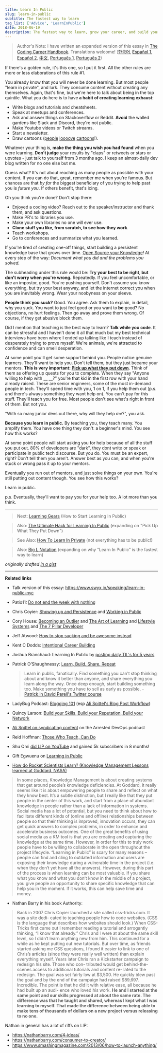 ```yaml
---
title: Learn In Public
slug: learn-in-public
subtitle: The fastest way to learn
tag_list: ['Advice', 'LearnInPublic']
date: 2018-06-19
description: The fastest way to learn, grow your career, and build your network.
---
```


> Author's Note: I have written an expanded version of this essay in [The Coding Career Handbook](http://learninpublic.org/?from=swyxdotio-LIP).
> Translations welcome! ([한국어](https://velog.io/@kwanwooi/%EA%B3%B5%EA%B0%9C%EC%A0%81%EC%9C%BC%EB%A1%9C-%ED%95%99%EC%8A%B5%ED%95%98%EB%9D%BC), [Español 1](https://ricardoerl.com/blog/aprender-en-publico), [Español 2](https://gist.github.com/sw-yx/70d3ab5e9b18ff2ebdddcf45cd74ca47), [中文](https://juejin.im/post/6855456536056037389), [Português 1](https://segredo.dev/aprenda-em-publico/), [Português 2](https://mfgonzalez.github.io/aprendendo-em-publico))

If there's a golden rule, it's this one, so I put it first. All the other rules are more or less elaborations of this rule #1.

You already know that you will never be done learning. But most people "learn in private", and lurk. They consume content without creating any themselves. Again, that's fine, but we're here to talk about being in the top quintile. What you do here is to have **a habit of creating learning exhaust**:

- Write blogs and tutorials and cheatsheets.
- Speak at meetups and conferences.
- Ask and answer things on Stackoverflow or Reddit. **Avoid** the walled gardens like Slack and Discord, they're not public.
- Make Youtube videos or Twitch streams.
- Start a newsletter.
- Draw cartoons ([people](https://code-cartoons.com/) [loooove](https://wizardzines.com/) [cartoons](https://arkwright.github.io/scaling-react-server-side-rendering.html)!).

Whatever your thing is, **make the thing you wish you had found** when you were learning. **Don't judge** your results by "claps" or retweets or stars or upvotes - just talk to yourself from 3 months ago. I keep an almost-daily dev blog written for no one else but me.

Guess what? It's not about reaching as many people as possible with your content. If you can do that, great, remember me when you're famous. But chances are that _by far_ the biggest beneficiary of you trying to help past you is _future you_. If others benefit, that's icing.

Oh you think you're done? Don't stop there:

- Enjoyed a coding video? Reach out to the speaker/instructor and thank them, and ask questions.
- Make PR's to libraries you use.
- Make your own libraries no one will ever use.
- **Clone stuff you like, from scratch, to see how they work**.
- Teach workshops.
- Go to conferences and summarize what you learned.

If you're tired of creating one-off things, start building a persistent knowledge base that grows over time. [Open Source your Knowledge](https://www.swyx.io/speaking/open-source-knowledge/)! At every step of the way: _Document what you did and the problems you solved._

The subheading under this rule would be: **Try your best to be right, but don't worry when you're wrong.** Repeatedly. If you feel uncomfortable, or like an impostor, good. You're pushing yourself. Don't assume you know everything, but try your best anyway, and let the internet correct you when you are inevitably wrong. Wear your noobyness on your sleeve.

**People think you suck?** Good. You agree. Ask them to explain, in detail, why you suck. You want to just feel good or you want to **be** good? No objections, no hurt feelings. Then go away and prove them wrong. Of course, if they get abusive block them.

Did I mention that teaching is the best way to learn? **Talk while you code**. It can be stressful and I haven't done it all that much but my best technical interviews have been where I ended up talking like I teach instead of desperately trying to prove myself. We're animals, we're attracted to confidence and can smell desperation.

At some point you'll get some support behind you. People notice genuine learners. They'll want to help you. Don't tell them, but they just became your mentors. **This is very important: [Pick up what they put down](https://www.swyx.io/writing/learn-in-public-hack)**. Think of them as offering up quests for you to complete. When they say "Anyone willing to help with **\_\_** **\_\_**?" you're that kid in the first row with your hand already raised. These are senior engineers, some of the most in-demand people in tech. They'll spend time with you, 1 on 1, if you help them out (p.s. and there's always something they want help on). You can't pay for this stuff. They'll teach you for free. Most people don't see what's right in front of them. But not you.

"With so many junior devs out there, why will they help _me_?", you ask.

**Because you learn in public.** By teaching you, they teach many. You amplify them. You have one thing they don't: a beginner's mind. You see how this works?

At some point people will start asking you for help because of all the stuff you put out. 80% of developers are "dark", they dont write or speak or participate in public tech discourse. But you do. You must be an expert, right? Don't tell them you aren't. Answer best as you can, and when you're stuck or wrong pass it up to your mentors.

Eventually you run out of mentors, and just solve things on your own. You're still putting out content though. You see how this works?

Learn in public.

p.s. Eventually, they'll want to pay you for your help too. A lot more than you think.

---

> Next: [Learning Gears](https://www.swyx.io/writing/learning-gears/) (How to Start Learning In Public)

> Also: [The Ultimate Hack for Learning In Public](https://www.swyx.io/writing/learn-in-public-hack/) (expanding on "Pick Up What They Put Down")

> See Also: [How To Learn In Private](https://www.swyx.io/writing/learn-in-private) (not everything has to be public!)

> Also: [Big L Notation](https://www.swyx.io/writing/big-l-notation) (expanding on why "Learn In Public" is the fastest way to learn)

_originally drafted [in a gist](https://gist.github.com/sw-yx/9720bd4a30606ca3ffb8d407113c0fe5)_

---

**Related links**

- Talk version of this essay: https://www.swyx.io/speaking/learn-in-public-nyc
- Patio11: [Do not end the week with nothing](https://training.kalzumeus.com/newsletters/archive/do-not-end-the-week-with-nothing)
- Chris Coyier: [Showing up and Persistence](https://chriscoyier.net/2013/10/18/mediocre-ideas-showing-up-and-persistence/) and [Working in Public](https://chriscoyier.net/2012/09/23/working-in-public/)
- Cory House: [Becoming an Outlier](https://vimeo.com/97415346) and [The Art of Learning](https://www.bitnative.com/2013/12/14/programming-your-brain-the-art-of-learning-in-three-steps/) and [Lifestyle Systems](https://www.infoq.com/presentations/lifestyle-software-developer/) and [The 7 Pillar Developer](https://www.youtube.com/watch?v=Nks_Fb5TUjs&feature=emb_title)
- Jeff Atwood: [How to stop sucking and be awesome instead](https://blog.codinghorror.com/how-to-stop-sucking-and-be-awesome-instead/)
- Kent C Dodds: [Intentional Career Building](https://kentcdodds.com/blog/intentional-career-building)
- Joshua Branchaud: Learning In Public by [posting daily TIL's for 5 years](https://github.com/jbranchaud/til)
- Patrick O’Shaughnessy: [Learn, Build, Share, Repeat](https://twitter.com/david_perell/status/1214559294273683456?s=20)

    > Learn in public, fanatically. Find something you can't stop thinking about and know it better than anyone, and share everything you learn along the way. Once deep enough, start building something too. Make something you have to sell as early as possible. - [Patrick in David Perell's Twitter course](https://twitter.com/drkraft/status/1268194548343279616)
- LadyBug Podcast: [Blogging 101](https://www.ladybug.dev/episodes/blogging-101) (esp [Ali Spittel's Blog Post Workflow](https://dev.to/aspittel/my-blog-post-workflow-from-topic-to-publication-4n78))
- Quincy Larson: [Build your Skills, Build your Reputation, Build your Network](https://twitter.com/ossia/status/1079942716480344065?s=12)
- [Ali Spittel on syndicating content](https://podcasts.google.com/?feed=aHR0cHM6Ly9mZWVkcy5wb2R0cmFjLmNvbS9WR0F1bHBON01ZMVU&episode=aHR0cHM6Ly9tZWRpYS5ibHVicnJ5LmNvbS9hcnJlc3RlZGRldm9wcy9jb250ZW50LmJsdWJycnkuY29tL2FycmVzdGVkZGV2b3BzL2FycmVzdGVkLWRldm9wcy1wb2RjYXN0LWVwaXNvZGUxNDMubXAz&hl=en&ved=2ahUKEwiFwevO-KvnAhUwFzQIHdd-Dn4QjrkEegQICBAI&ep=6) on the Arrested DevOps podcast
- Reid Hoffman: [Those Who Teach, Can Do](https://medium.com/@reidhoffman/those-who-teach-can-do-98a30e9a74ea)
- Shu Omi [did LIP on YouTube](https://www.youtube.com/watch?v=JpzTYxzcF8I) and gained 5k subscribers in 8 months!
- Gift Egwuenu on [Learning in Public](https://www.youtube.com/watch?v=8VGoj8mrMnY)
- [How do Rocket Scientists Learn? (Knowledge Management Lessons learned at Goddard, NASA)](https://www.govloop.com/community/blog/how-do-rocket-scientists-learn-aka-knowledge-management-lessons-learned-at-goddard-nasa/)

> In some places, Knowledge Management is about creating systems that get around people’s knowledge deficiencies. At Goddard, it really seems like it is about empowering people to share and reflect on what they know best. It’s a subtle distinction, but I really like that they put people in the center of this work, and start from a place of abundant knowledge in people rather than a lack of information in systems.
> Social media has a lot of potential, but you need to think about how to facilitate different kinds of (online and offline) relationships between people so that their thinking is improved, innovation occurs, they can get quick answers to complex problems, in order to enhance and accelerate business outcomes.
> One of the great benefits of using social media as a KM tool is that you are creating and capturing the knowledge at the same time. However, in order for this to truly work people have to be willing to collaborate in the open throughout the project lifecycle. “Learning in Public” is scary for many reasons – people can find and cling to outdated information and users are exposing their knowledge during a vulnerable time in the project (i.e. when they don’t yet have all the answers). However, during this part of the process is when learning can be most valuable. If you share what you know and what you don’t know in the middle of a project, you give people an opportunity to share specific knowledge that can help you in the moment. If it works, this can help save time and money.

- Nathan Barry in his book Authority:

> Back in 2007 Chris Coyier launched a site called css-tricks.com. It was a site dedi- cated to teaching people how to code websites. (CSS is the language that describes how websites should look.) When CSS-Tricks first came out I remember reading a tutorial and arrogantly thinking, “I know that already.” Chris and I were at about the same skill level, so I didn’t learn anything new from him.
> This continued for a while as he kept putting out new tutorials. But over time, as friends started asking me CSS questions, I found it easier to link to one of Chris’s articles (since they were really well written) than explain everything myself.
> Years later Chris ran a Kickstarter campaign to redesign his site. Those who con- tributed would get behind-the-scenes access to additional tutorials and content re- lated to the redesign.
> The goal was set fairly low at $3,500. He quickly blew past the goal and by the end of the campaign had raised $89,697.
> Incredible.
> The point is that he did it with relative ease, all because he had built up an audi- ence who loved his work.
> **He and I started at the same point and our skills progressed at about the same rate. The difference was that he taught and shared, whereas I kept what I was learning to myself. That made the difference between being able to make tens of thousands of dollars on a new project versus releasing to no one.**

Nathan in general has a lot of riffs on LIP:

- https://nathanbarry.com/4-ideas/
- https://nathanbarry.com/consumer-to-creator/
- https://www.smashingmagazine.com/2013/06/how-to-launch-anything/
